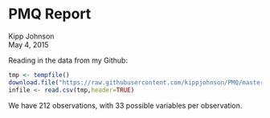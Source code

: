 # PMQ Report
Kipp Johnson  
May 4, 2015  

Reading in the data from my Github:

```r
tmp <- tempfile()
download.file("https://raw.githubusercontent.com/kippjohnson/PMQ/master/SurveyResponses.csv", destfile=tmp, method="curl")
infile <- read.csv(tmp,header=TRUE)
```

We have 212 observations, with 33 possible variables per observation.

